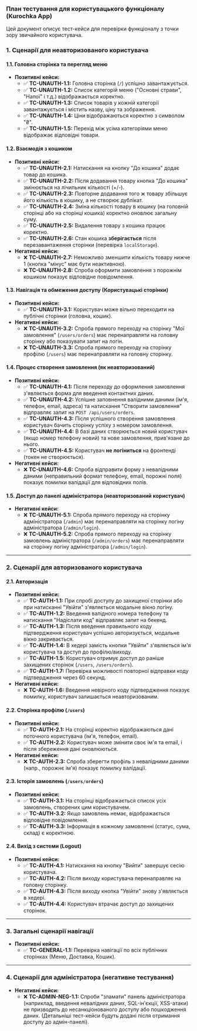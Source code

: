 ### **План тестування для користувацького функціоналу (Kurochka App)**

Цей документ описує тест-кейси для перевірки функціоналу з точки зору звичайного користувача.

### **1. Сценарії для неавторизованого користувача**

#### **1.1. Головна сторінка та перегляд меню**
*   **Позитивні кейси:**
    *   ✅ **TC-UNAUTH-1.1:** Головна сторінка (`/`) успішно завантажується.
    *   ✅ **TC-UNAUTH-1.2:** Список категорій меню ("Основні страви", "Напої" і т.д.) відображається коректно.
    *   ✅ **TC-UNAUTH-1.3:** Список товарів у кожній категорії завантажується і містить назву, ціну та зображення.
    *   ✅ **TC-UNAUTH-1.4:** Ціни відображаються коректно з символом "₴".
    *   ✅ **TC-UNAUTH-1.5:** Перехід між усіма категоріями меню відображає відповідні товари.

#### **1.2. Взаємодія з кошиком**
*   **Позитивні кейси:**
    *   ✅ **TC-UNAUTH-2.1:** Натискання на кнопку "До кошика" додає товар до кошика.
    *   ✅ **TC-UNAUTH-2.2:** Після додавання товару кнопка "До кошика" змінюється на лічильник кількості (+/-).
    *   ✅ **TC-UNAUTH-2.3:** Повторне додавання того ж товару збільшує його кількість в кошику, а не створює дублікат.
    *   ✅ **TC-UNAUTH-2.4:** Зміна кількості товару в кошику (на головній сторінці або на сторінці кошика) коректно оновлює загальну суму.
    *   ✅ **TC-UNAUTH-2.5:** Видалення товару з кошика працює коректно.
    *   ✅ **TC-UNAUTH-2.6:** Стан кошика **зберігається** після перезавантаження сторінки (перевірка `localStorage`).
*   **Негативні кейси:**
    *   ❌ **TC-UNAUTH-2.7:** Неможливо зменшити кількість товару нижче 1 (кнопка "мінус" має бути неактивною).
    *   ❌ **TC-UNAUTH-2.8:** Спроба оформити замовлення з порожнім кошиком показує відповідне повідомлення.

#### **1.3. Навігація та обмеження доступу (Користувацькі сторінки)**
*   **Позитивні кейси:**
    *   ✅ **TC-UNAUTH-3.1:** Користувач може вільно переходити на публічні сторінки (головна, кошик).
*   **Негативні кейси:**
    *   ❌ **TC-UNAUTH-3.2:** Спроба прямого переходу на сторінку "Мої замовлення" (`/users/orders`) має перенаправляти на головну сторінку або показувати запит на логін.
    *   ❌ **TC-UNAUTH-3.3:** Спроба прямого переходу на сторінку профілю (`/users`) має перенаправляти на головну сторінку.

#### **1.4. Процес створення замовлення (як неавторизований)**
*   **Позитивні кейси:**
    *   ✅ **TC-UNAUTH-4.1:** Після переходу до оформлення замовлення з'являється форма для введення контактних даних.
    *   ✅ **TC-UNAUTH-4.2:** Успішне заповнення валідними даними (ім'я, телефон, email, адреса) та натискання "Створити замовлення" відправляє запит на `POST /api/users/orders`.
    *   ✅ **TC-UNAUTH-4.3:** Після успішного створення замовлення користувач бачить сторінку успіху з номером замовлення.
    *   ✅ **TC-UNAUTH-4.4:** В базі даних створюється новий користувач (якщо номер телефону новий) та нове замовлення, прив'язане до нього.
    *   ✅ **TC-UNAUTH-4.5:** Користувач **не логіниться** на фронтенді (токен не створюється).
*   **Негативні кейси:**
    *   ❌ **TC-UNAUTH-4.6:** Спроба відправити форму з невалідними даними (неправильний формат телефону, email, порожні поля) показує помилки валідації для відповідних полів.

#### **1.5. Доступ до панелі адміністратора (неавторизований користувач)**
*   **Негативні кейси:**
    *   ❌ **TC-UNAUTH-5.1:** Спроба прямого переходу на сторінку адміністратора (`/admin`) має перенаправляти на сторінку логіну адміністратора (`/admin/login`).
    *   ❌ **TC-UNAUTH-5.2:** Спроба прямого переходу на сторінку замовлень адміністратора (`/admin/orders`) має перенаправляти на сторінку логіну адміністратора (`/admin/login`).

---

### **2. Сценарії для авторизованого користувача**

#### **2.1. Авторизація**
*   **Позитивні кейси:**
    *   ✅ **TC-AUTH-1.1:** При спробі доступу до захищеної сторінки або при натисканні "Увійти" з'являється модальне вікно логіну.
    *   ✅ **TC-AUTH-1.2:** Введення валідного номера телефону та натискання "Надіслати код" відправляє запит на бекенд.
    *   ✅ **TC-AUTH-1.3:** Після введення правильного коду підтвердження користувач успішно авторизується, модальне вікно закривається.
    *   ✅ **TC-AUTH-1.4:** В хедері замість кнопки "Увійти" з'являється ім'я користувача та доступ до профілю/виходу.
    *   ✅ **TC-AUTH-1.5:** Користувач отримує доступ до раніше захищених сторінок (`/users`, `/users/orders`).
    *   ✅ **TC-AUTH-1.7:** Перевірка можливості повторної відправки коду підтвердження через 60 секунд.
*   **Негативні кейси:**
    *   ❌ **TC-AUTH-1.6:** Введення невірного коду підтвердження показує помилку, користувач залишається неавторизованим.

#### **2.2. Сторінка профілю (`/users`)**
*   **Позитивні кейси:**
    *   ✅ **TC-AUTH-2.1:** На сторінці коректно відображаються дані поточного користувача (ім'я, телефон, email).
    *   ✅ **TC-AUTH-2.2:** Користувач може змінити своє ім'я та email, і після збереження дані оновлюються.
*   **Негативні кейси:**
    *   ❌ **TC-AUTH-2.3:** Спроба зберегти профіль з невалідними даними (напр., порожнє ім'я) показує помилку валідації.

#### **2.3. Історія замовлень (`/users/orders`)**
*   **Позитивні кейси:**
    *   ✅ **TC-AUTH-3.1:** На сторінці відображається список усіх замовлень, створених цим користувачем.
    *   ✅ **TC-AUTH-3.2:** Якщо замовлень немає, відображається відповідне повідомлення.
    *   ✅ **TC-AUTH-3.3:** Інформація в кожному замовленні (статус, сума, склад) є коректною.

#### **2.4. Вихід з системи (Logout)**
*   **Позитивні кейси:**
    *   ✅ **TC-AUTH-4.1:** Натискання на кнопку "Вийти" завершує сесію користувача.
    *   ✅ **TC-AUTH-4.2:** Після виходу користувача перенаправляє на головну сторінку.
    *   ✅ **TC-AUTH-4.3:** Після виходу кнопка "Увійти" знову з'являється в хедері.
    *   ✅ **TC-AUTH-4.4:** Користувач втрачає доступ до захищених сторінок.

---

### **3. Загальні сценарії навігації**
*   **Позитивні кейси:**
    *   ✅ **TC-GENERAL-1.1:** Перевірка навігації по всіх публічних сторінках (Меню, Доставка, Кошик).

---

### **4. Сценарії для адміністратора (негативне тестування)**
*   **Негативні кейси:**
    *   ❌ **TC-ADMIN-NEG-1.1:** Спроби "зламати" панель адміністратора (наприклад, введення невалідних даних, SQL-ін'єкції, XSS-атаки) не призводять до несанкціонованого доступу або пошкодження даних. (Детальніші тест-кейси будуть додані після отримання доступу до адмін-панелі).
